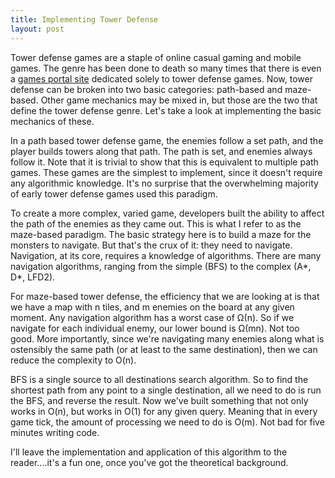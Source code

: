 ```yaml
---
title: Implementing Tower Defense
layout: post
---
```

Tower defense games are a staple of online casual gaming and mobile games. The genre has been done to death so many times that there is even a [games portal site](http://www.playtowerdefensegames.com/) dedicated solely to tower defense games. Now, tower defense can be broken into two basic categories: path-based and maze-based. Other game mechanics may be mixed in, but those are the two that define the tower defense genre. Let's take a look at implementing the basic mechanics of these.

In a path based tower defense game, the enemies follow a set path, and the player builds towers along that path. The path is set, and enemies always follow it. Note that it is trivial to show that this is equivalent to multiple path games. These games are the simplest to implement, since it doesn't require any algorithmic knowledge. It's no surprise that the overwhelming majority of early tower defense games used this paradigm.

To create a more complex, varied game, developers built the ability to affect the path of the enemies as they came out. This is what I refer to as the maze-based paradigm. The basic strategy here is to build a maze for the monsters to navigate. But that's the crux of it: they need to navigate. Navigation, at its core, requires a knowledge of algorithms. There are many navigation algorithms, ranging from the simple (BFS) to the complex (A\*, D\*, LFD2).

For maze-based tower defense, the efficiency that we are looking at is that we have a map with n tiles, and m enemies on the board at any given moment. Any navigation algorithm has a worst case of Ω(n). So if we navigate for each individual enemy, our lower bound is Ω(mn). Not too good. More importantly, since we're navigating many enemies along what is ostensibly the same path (or at least to the same destination), then we can reduce the complexity to O(n).

BFS is a single source to all destinations search algorithm. So to find the shortest path from any point to a single destination, all we need to do is run the BFS, and reverse the result. Now we've built something that not only works in O(n), but works in O(1) for any given query. Meaning that in every game tick, the amount of processing we need to do is O(m). Not bad for five minutes writing code.

I'll leave the implementation and application of this algorithm to the reader....it's a fun one, once you've got the theoretical background.
